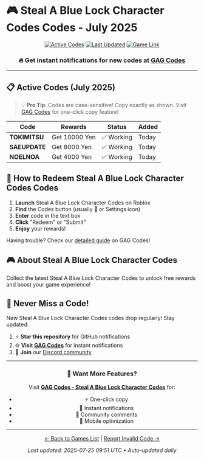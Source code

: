 # 🎮 Steal A Blue Lock Character Codes Codes - July 2025

<div align="center">

[![Active Codes](https://img.shields.io/badge/Active%20Codes-3-brightgreen)](https://gagcodes.com/roblox/steal-a-blue-lock-character)
[![Last Updated](https://img.shields.io/badge/Last%20Updated-Today-orange)](https://gagcodes.com/roblox/steal-a-blue-lock-character)
[![Game Link](https://img.shields.io/badge/Play-Steal%20A%20Blue%20Lock%20Character%20Codes-red)](https://www.roblox.com/games/)

### 🔥 **Get instant notifications for new codes at [GAG Codes](https://gagcodes.com/roblox/steal-a-blue-lock-character)**

</div>

---

## 📋 Active Codes (July 2025)

> 💡 **Pro Tip**: Codes are case-sensitive! Copy exactly as shown. Visit [GAG Codes](https://gagcodes.com/roblox/steal-a-blue-lock-character) for one-click copy feature!

| Code | Rewards | Status | Added |
|------|---------|--------|-------|
| **TOKIMITSU** | Get 10000 Yen | ✅ Working | Today |
| **SAEUPDATE** | Get 8000 Yen | ✅ Working | Today |
| **NOELNOA** | Get 4000 Yen | ✅ Working | Today |


## 📖 How to Redeem Steal A Blue Lock Character Codes Codes

1. **Launch** Steal A Blue Lock Character Codes on Roblox
2. **Find** the Codes button (usually 🎁 or Settings icon)
3. **Enter** code in the text box
4. **Click** "Redeem" or "Submit"
5. **Enjoy** your rewards!

Having trouble? Check our [detailed guide](https://gagcodes.com/roblox/steal-a-blue-lock-character#how-to-redeem) on GAG Codes!

## 🎮 About Steal A Blue Lock Character Codes

Collect the latest Steal A Blue Lock Character Codes to unlock free rewards and boost your game experience!

## 🔔 Never Miss a Code!

New Steal A Blue Lock Character Codes codes drop regularly! Stay updated:

1. ⭐ **Star this repository** for GitHub notifications
2. 🌐 **Visit [GAG Codes](https://gagcodes.com/roblox/steal-a-blue-lock-character)** for instant notifications
3. 💬 **Join** our [Discord community](https://gagcodes.com/discord)

---

<div align="center">

### 🚀 Want More Features?

Visit [**GAG Codes - Steal A Blue Lock Character Codes**](https://gagcodes.com/roblox/steal-a-blue-lock-character) for:
- ⚡ One-click copy
- 🔔 Instant notifications  
- 💬 Community comments
- 📱 Mobile optimization

---

[← Back to Games List](README.md) | [Report Invalid Code →](https://github.com/yourusername/roblox-codes-directory/issues)

*Last updated: 2025-07-25 09:51 UTC • Auto-updated daily*

</div>